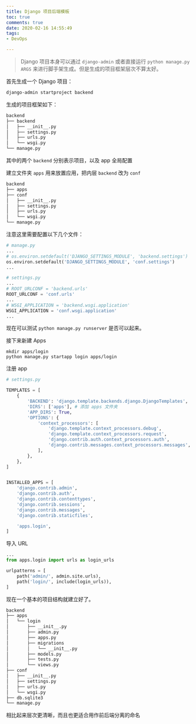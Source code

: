 ```yaml
---
title: Django 项目后端模板
toc: true
comments: true
date: 2020-02-16 14:55:49
tags:
- DevOps

---
```


> Django 项目本身可以通过 `django-admin` 或者直接运行 `python manage.py ARGS` 来进行脚手架生成。但是生成的项目框架层次不算太好。



首先生成一个 Django 项目：

```bash
django-admin startproject backend
```

生成的项目框架如下：

```bash
backend
├── backend
│   ├── __init__.py
│   ├── settings.py
│   ├── urls.py
│   └── wsgi.py
└── manage.py

```

其中的两个 `backend` 分别表示项目，以及 app 全局配置

建立文件夹 `apps` 用来放置应用，把内层 `backend` 改为 `conf`

```sh
backend
├── apps
├── conf
│   ├── __init__.py
│   ├── settings.py
│   ├── urls.py
│   └── wsgi.py
└── manage.py
```

注意这里需要配置以下几个文件：

```python
# manage.py 
...
# os.environ.setdefault('DJANGO_SETTINGS_MODULE', 'backend.settings')
os.environ.setdefault('DJANGO_SETTINGS_MODULE', 'conf.settings')
...
```

```python
# settings.py
...
# ROOT_URLCONF = 'backend.urls'
ROOT_URLCONF = 'conf.urls'
...
# WSGI_APPLICATION = 'backend.wsgi.application'
WSGI_APPLICATION = 'conf.wsgi.application'
...
```

现在可以测试 `python manage.py runserver` 是否可以起来。

接下来新建 Apps

```shell
mkdir apps/login
python manage.py startapp login apps/login
```

注册 app 

```python
# settings.py

TEMPLATES = [
    {
        'BACKEND': 'django.template.backends.django.DjangoTemplates',
        'DIRS': ['apps'], # 添加 apps 文件夹
        'APP_DIRS': True,
        'OPTIONS': {
            'context_processors': [
                'django.template.context_processors.debug',
                'django.template.context_processors.request',
                'django.contrib.auth.context_processors.auth',
                'django.contrib.messages.context_processors.messages',
            ],
        },
    },
]


INSTALLED_APPS = [
    'django.contrib.admin',
    'django.contrib.auth',
    'django.contrib.contenttypes',
    'django.contrib.sessions',
    'django.contrib.messages',
    'django.contrib.staticfiles',

    'apps.login',
]
```

导入 URL

```python
...
from apps.login import urls as login_urls

urlpatterns = [
    path('admin/', admin.site.urls),
    path('login/', include(login_urls)),
]
```

现在一个基本的项目结构就建立好了。

```sh
backend
├── apps
│   └── login
│       ├── __init__.py
│       ├── admin.py
│       ├── apps.py
│       ├── migrations
│       │   └── __init__.py
│       ├── models.py
│       ├── tests.py
│       └── views.py
├── conf
│   ├── __init__.py
│   ├── settings.py
│   ├── urls.py
│   └── wsgi.py
├── db.sqlite3
└── manage.py
```

相比起来层次更清晰，而且也更适合用作前后端分离的命名

